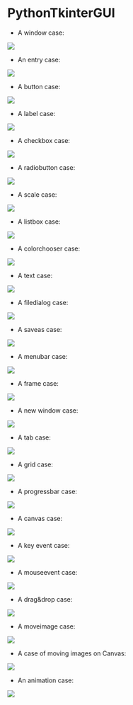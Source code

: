 # PythonTkinterGUI

- A window case:

[![](/img/window.png)](window.py)

- An entry case:

[![](/img/entry.png)](entry.py)

- A button case:

[![](/img/button.png)](button.py)

- A label case:

[![](/img/label.png)](label.py)

- A checkbox case:

[![](/img/checkbox.png)](checkbox.py)

- A radiobutton case:

[![](/img/radiobutton.png)](radiobutton.py)

- A scale case:

[![](/img/scale.png)](scale.py)

- A listbox case:

[![](/img/listbox.png)](listbox.py)

- A colorchooser case:

[![](/img/colorchooser.png)](colorchooser.py)

- A text case:

[![](/img/text.png)](text.py)

- A filedialog case:

[![](/img/filedialog.png)](filedialog.py)

- A saveas case:

[![](/img/saveas.png)](saveas.py)

- A menubar case:

[![](/img/menubar.png)](menubar.py)

- A frame case:

[![](/img/frame.png)](frame.py)

- A new window case:

[![](/img/newwindow.png)](newwindow.py)

- A tab case:

[![](/img/tab.png)](tab.py)

- A grid case:

[![](/img/grid.png)](grid.py)

- A progressbar case:

[![](/img/progressbar.png)](progressbar.py)

- A canvas case:

[![](/img/canvas.png)](canvas.py)

- A key event case:

[![](/img/keyevent.png)](keyevent.py)

- A mouseevent case:

[![](/img/mouseevent.png)](mouseevent.py)

- A drag&drop case:

[![](/img/drag_drop.gif)](drag_drop.py)

- A moveimage case:

[![](/img/moveimage.gif)](moveimage.py)

- A case of moving images on Canvas:

[![](/img/Acaseofmovingimageoncanvas.gif)](Acaseofmovingimageoncanvas.py)

- An animation case:

[![](/img/animation.gif)](animation.py)

